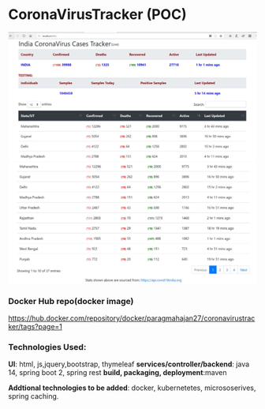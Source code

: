 # CoronaVirusTracker (POC)
![CoronaVirusTracker_UI](src/main/resources/images/dashboard_home.JPG)
 ![CoronaVirusTracker_UI](src/main/resources/images/dashboard_home2.JPG)


### Docker Hub repo(docker image)
https://hub.docker.com/repository/docker/paragmahajan27/coronavirustracker/tags?page=1

### Technologies Used:
**UI**: html, js,jquery,bootstrap, thymeleaf
**services/controller/backend**: java 14, spring boot 2, spring rest
**build, packaging, deployment**:maven 

**Addtional technologies to be added**: docker, kubernetetes, micrososerives, spring caching.
